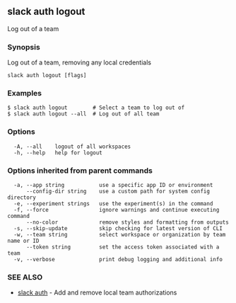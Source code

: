 ## slack auth logout

Log out of a team

### Synopsis

Log out of a team, removing any local credentials

```
slack auth logout [flags]
```

### Examples

```
$ slack auth logout        # Select a team to log out of
$ slack auth logout --all  # Log out of all team
```

### Options

```
  -A, --all    logout of all workspaces
  -h, --help   help for logout
```

### Options inherited from parent commands

```
  -a, --app string           use a specific app ID or environment
      --config-dir string    use a custom path for system config directory
  -e, --experiment strings   use the experiment(s) in the command
  -f, --force                ignore warnings and continue executing command
      --no-color             remove styles and formatting from outputs
  -s, --skip-update          skip checking for latest version of CLI
  -w, --team string          select workspace or organization by team name or ID
      --token string         set the access token associated with a team
  -v, --verbose              print debug logging and additional info
```

### SEE ALSO

* [slack auth](slack_auth)	 - Add and remove local team authorizations


